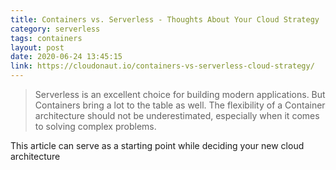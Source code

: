 ```yaml
---
title: Containers vs. Serverless - Thoughts About Your Cloud Strategy
category: serverless
tags: containers
layout: post
date: 2020-06-24 13:45:15
link: https://cloudonaut.io/containers-vs-serverless-cloud-strategy/
---
```

>Serverless is an excellent choice for building modern applications. But Containers bring a lot to the table as well. The flexibility of a Container architecture should not be underestimated, especially when it comes to solving complex problems.

This article can serve as a starting point while deciding your new cloud architecture 